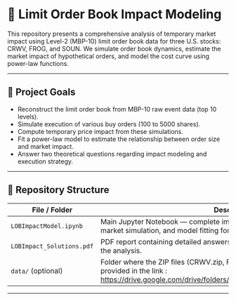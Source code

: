 # 📘 Limit Order Book Impact Modeling

This repository presents a comprehensive analysis of temporary market impact using Level-2 (MBP-10) limit order book data for three U.S. stocks: CRWV, FROG, and SOUN. We simulate order book dynamics, estimate the market impact of hypothetical orders, and model the cost curve using power-law functions.

---

## 🧠 Project Goals

- Reconstruct the limit order book from MBP-10 raw event data (top 10 levels).
- Simulate execution of various buy orders (100 to 5000 shares).
- Compute temporary price impact from these simulations.
- Fit a power-law model to estimate the relationship between order size and market impact.
- Answer two theoretical questions regarding impact modeling and execution strategy.

---

## 📂 Repository Structure

| File / Folder              | Description                                                                 |
|---------------------------|-----------------------------------------------------------------------------|
| `LOBImpactModel.ipynb`     | Main Jupyter Notebook — complete implementation of LOB reconstruction, market simulation, and model fitting for all three tickers. |
| `LOBImpact_Solutions.pdf`  | PDF report containing detailed answers to Question 1 & Question 2 based on the analysis. |
| `data/` (optional)         | Folder where the ZIP files (CRWV.zip, FROG.zip, SOUN.zip) should be placed, provided in the link : https://drive.google.com/drive/folders/1llpJkFnQSl2nauh9KsQ6alHOsOmXBog0|

---
